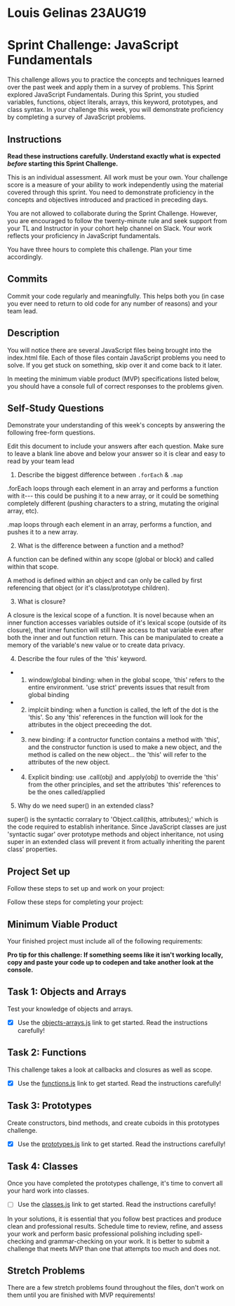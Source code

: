 # Louis Gelinas 23AUG19
# Sprint Challenge: JavaScript Fundamentals

This challenge allows you to practice the concepts and techniques learned over the past week and apply them in a survey of problems. This Sprint explored JavaScript Fundamentals. During this Sprint, you studied variables, functions, object literals, arrays, this keyword, prototypes, and class syntax. In your challenge this week, you will demonstrate proficiency by completing a survey of JavaScript problems.

## Instructions

**Read these instructions carefully. Understand exactly what is expected _before_ starting this Sprint Challenge.**

This is an individual assessment. All work must be your own. Your challenge score is a measure of your ability to work independently using the material covered through this sprint. You need to demonstrate proficiency in the concepts and objectives introduced and practiced in preceding days.

You are not allowed to collaborate during the Sprint Challenge. However, you are encouraged to follow the twenty-minute rule and seek support from your TL and Instructor in your cohort help channel on Slack. Your work reflects your proficiency in JavaScript fundamentals.

You have three hours to complete this challenge. Plan your time accordingly.

## Commits

Commit your code regularly and meaningfully. This helps both you (in case you ever need to return to old code for any number of reasons) and your team lead.

## Description

You will notice there are several JavaScript files being brought into the index.html file.  Each of those files contain JavaScript problems you need to solve.  If you get stuck on something, skip over it and come back to it later.

In meeting the minimum viable product (MVP) specifications listed below, you should have a console full of correct responses to the problems given.

## Self-Study Questions

Demonstrate your understanding of this week's concepts by answering the following free-form questions.

Edit this document to include your answers after each question. Make sure to leave a blank line above and below your answer so it is clear and easy to read by your team lead

1. Describe the biggest difference between `.forEach` & `.map`

.forEach loops through each element in an array and performs a function with it--- this could be pushing it to a new array, or it could be something completely different (pushing characters to a string, mutating the original array, etc).

.map loops through each element in an array, performs a function, and pushes it to a new array.

2. What is the difference between a function and a method?

A function can be defined within any scope (global or block) and called within that scope.

A method is defined within an object and can only be called by first referencing that object (or it's class/prototype children).

3. What is closure?

A closure is the lexical scope of a function. It is novel because when an inner function accesses variables outside of it's lexical scope (outside of its closure), that inner function will still have access to that variable even after both the inner and out function return. This can be manipulated to create a memory of the variable's new value or to create data privacy.

4. Describe the four rules of the 'this' keyword.


* 1. window/global binding: when in the global scope, 'this' refers to the entire environment. 'use strict' prevents issues that result from global binding
* 2. implciit binding: when a function is called, the left of the dot is the 'this'. So any 'this' references in the function will look for the attributes in the object preceeding the dot.
* 3. new binding: if a contructor function contains a method with 'this', and the constructor function is used to make a new object, and the method is called on the new object... the 'this' will refer to the attributes of the new object.
* 4. Explicit binding: use .call(obj) and .apply(obj) to override the 'this' from the other principles, and set the attributes 'this' references to be the ones called/applied

5. Why do we need super() in an extended class?

super() is the syntactic corralary to 'Object.call(this, attributes);' which is the code required to establish inheritance. Since JavaScript classes are just 'syntactic sugar' over prototype methods and object inheritance, not using super in an extended class will prevent it from actually inheriting the parent class' properties.

## Project Set up

Follow these steps to set up and work on your project:

Follow these steps for completing your project:

## Minimum Viable Product

Your finished project must include all of the following requirements:

**Pro tip for this challenge: If something seems like it isn't working locally, copy and paste your code up to codepen and take another look at the console.**

## Task 1: Objects and Arrays
Test your knowledge of objects and arrays. 
* [X] Use the [objects-arrays.js](challenges/objects-arrays.js) link to get started.  Read the instructions carefully!

## Task 2: Functions
This challenge takes a look at callbacks and closures as well as scope. 
* [X] Use the [functions.js](challenges/functions.js) link to get started. Read the instructions carefully!

## Task 3: Prototypes
Create constructors, bind methods, and create cuboids in this prototypes challenge.
* [X] Use the [prototypes.js](challenges/prototypes.js) link to get started. Read the instructions carefully!

## Task 4: Classes
Once you have completed the prototypes challenge, it's time to convert all your hard work into classes.
* [ ] Use the [classes.js](challenges/classes.js) link to get started. Read the instructions carefully!

In your solutions, it is essential that you follow best practices and produce clean and professional results. Schedule time to review, refine, and assess your work and perform basic professional polishing including spell-checking and grammar-checking on your work. It is better to submit a challenge that meets MVP than one that attempts too much and does not.

## Stretch Problems

There are a few stretch problems found throughout the files, don't work on them until you are finished with MVP requirements!
